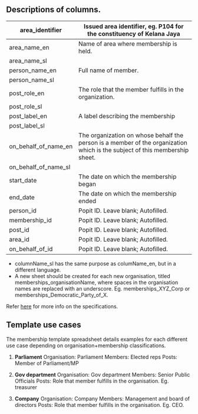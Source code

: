 ## Descriptions of columns. 

|area_identifier|	Issued area identifier, eg. P104 for the constituency of Kelana Jaya|
|---------------|-----------------------------------------------------------------------|      
|area_name_en	|Name of area where membership is held.|
area_name_sl|	|
person_name_en|	Full name of member.|
person_name_sl|	|
post_role_en|	The role that the member fulfills in the organization. |
post_role_sl|	|
post_label_en|	A label describing the membership|
post_label_sl|	|
on_behalf_of_name_en|	The organization on whose behalf the person is a member of the organization which is the subject of this membership sheet.|
on_behalf_of_name_sl|	|
start_date|	The date on which the membership began|
end_date|	The date on which the membership ended|
person_id|	Popit ID. Leave blank; Autofilled.|
membership_id|	Popit ID. Leave blank; Autofilled.|
post_id|	Popit ID. Leave blank; Autofilled.|
area_id|	Popit ID. Leave blank; Autofilled.|
on_behalf_of_id|	Popit ID. Leave blank; Autofilled.|

* columnName_sl has the same purpose as columName_en, but in a different language.	
* A new sheet should be created for each new organisation, titled memberships_organisationName, where spaces in the organisation names are replaced with an underscore.
Eg. memberships_XYZ_Corp or memberships_Democratic_Party_of_X.

Refer [here](http://www.popoloproject.com/) for more info on the specifications.	

## Template use cases
The membership template spreadsheet details examples for each different use case depending on organisation+membership classifications.
1. **Parliament**
Organisation: Parliament
Members: Elected reps
Posts: Member of Parliament/MP
   
2. **Gov department**
Organisation: Gov department
Members: Senior Public Officials
Posts: Role that member fulfills in the organisation. Eg. treasurer

3. **Company**
Organisation: Company
Members: Management and board of directors
Posts: Role that member fulfills in the organisation. Eg. CEO.


